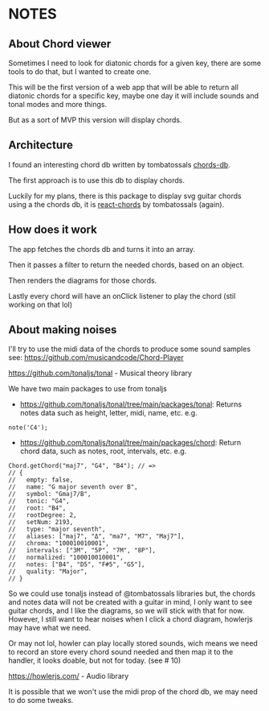# NOTES
## About Chord viewer

Sometimes I need to look for diatonic chords for a given key, there are some tools to do that, but I wanted to create one.

This will be the first version of a web app that will be able to return all diatonic chords for a specific key, maybe one day it will include sounds and tonal modes and more things.

But as a sort of MVP this version will display chords.

## Architecture

I found an interesting chord db written by tombatossals [chords-db](https://github.com/tombatossals/chords-db).

The first approach is to use this db to display chords.

Luckily for my plans, there is this package to display svg guitar chords using a the chords db, it is [react-chords](https://github.com/tombatossals/react-chords) by tombatossals (again).

## How does it work
The app fetches the chords db and turns it into an array.

Then it passes a filter to return the needed chords, based on an object.

Then renders the diagrams for those chords.

Lastly every chord will have an onClick listener to play the chord (stil working on that lol)

## About making noises
I'll try to use the midi data of the chords to produce some sound samples see: 
https://github.com/musicandcode/Chord-Player

https://github.com/tonaljs/tonal - Musical theory library

We have two main packages to use from tonaljs

* https://github.com/tonaljs/tonal/tree/main/packages/tonal: Returns notes data such as height, letter, midi, name, etc. e.g.

```  
note('C4');
```

* https://github.com/tonaljs/tonal/tree/main/packages/chord: Return chord data, such as notes, root, intervals, etc. e.g.

``` 
Chord.getChord("maj7", "G4", "B4"); // =>
// {
//   empty: false,
//   name: "G major seventh over B",
//   symbol: "Gmaj7/B",
//   tonic: "G4",
//   root: "B4",
//   rootDegree: 2,
//   setNum: 2193,
//   type: "major seventh",
//   aliases: ["maj7", "Δ", "ma7", "M7", "Maj7"],
//   chroma: "100010010001",
//   intervals: ["3M", "5P", "7M", "8P"],
//   normalized: "100010010001",
//   notes: ["B4", "D5", "F#5", "G5"],
//   quality: "Major",
// }
```

So we could use tonaljs instead of @tombatossals libraries but, the chords and notes data will not be created with a guitar in mind, I only want to see guitar chords, and I like the diagrams, so we will stick with that for now. However, I still want to hear noises when I click a chord diagram, howlerjs may have what we need. 

Or may not lol, howler can play locally stored sounds, wich means we need to record an store every chord sound needed and then map it to the handler, it looks doable, but not for today. (see # 10)

https://howlerjs.com/ - Audio library

It is possible that we won't use the midi prop of the chord db, we may need to do some tweaks.